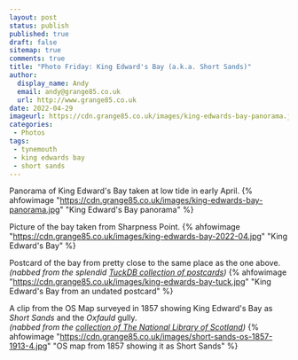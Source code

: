 ```yaml
---
layout: post
status: publish
published: true 
draft: false
sitemap: true
comments: true
title: "Photo Friday: King Edward's Bay (a.k.a. Short Sands)"
author:
  display_name: Andy
  email: andy@grange85.co.uk
  url: http://www.grange85.co.uk
date: 2022-04-29
imageurl: https://cdn.grange85.co.uk/images/king-edwards-bay-panorama.jpg 
categories:
 - Photos
tags:
 - tynemouth
 - king edwards bay
 - short sands
---
```

Panorama of King Edward's Bay taken at low tide in early April.
{% ahfowimage "https://cdn.grange85.co.uk/images/king-edwards-bay-panorama.jpg" "King Edward's Bay panorama" %}

Picture of the bay taken from Sharpness Point.
{% ahfowimage "https://cdn.grange85.co.uk/images/king-edwards-bay-2022-04.jpg" "King Edward's Bay" %}

Postcard of the bay from pretty close to the same place as the one above.  
_(nabbed from the splendid [TuckDB collection of postcards](https://tuckdbpostcards.org/items/137463/pictures/326498))_
{% ahfowimage "https://cdn.grange85.co.uk/images/king-edwards-bay-tuck.jpg" "King Edward's Bay from an undated postcard" %}

A clip from the OS Map surveyed in 1857 showing King Edward's Bay as _Short Sands_ and the _Oxfauld_ gully.  
_(nabbed from the [collection of The National Library of Scotland](https://maps.nls.uk/view/101028870#zoom=4&lat=2254&lon=3190&layers=BT))_
{% ahfowimage "https://cdn.grange85.co.uk/images/short-sands-os-1857-1913-4.jpg" "OS map from 1857 showing it as Short Sands" %}
